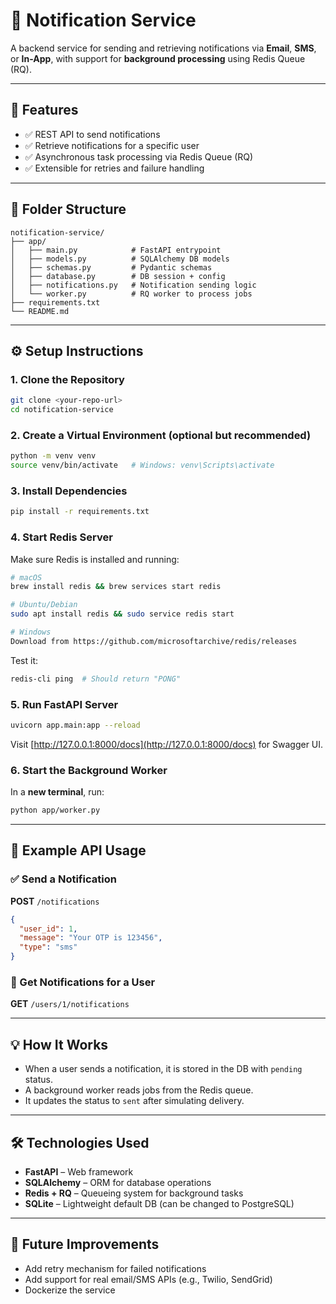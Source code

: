 # 🚀 Notification Service

A backend service for sending and retrieving notifications via **Email**, **SMS**, or **In-App**, with support for **background processing** using Redis Queue (RQ).

---

## 📌 Features

- ✅ REST API to send notifications
- ✅ Retrieve notifications for a specific user
- ✅ Asynchronous task processing via Redis Queue (RQ)
- ✅ Extensible for retries and failure handling

---

## 📁 Folder Structure

```
notification-service/
├── app/
│   ├── main.py            # FastAPI entrypoint
│   ├── models.py          # SQLAlchemy DB models
│   ├── schemas.py         # Pydantic schemas
│   ├── database.py        # DB session + config
│   ├── notifications.py   # Notification sending logic
│   └── worker.py          # RQ worker to process jobs
├── requirements.txt
└── README.md
```

---

## ⚙️ Setup Instructions

### 1. Clone the Repository

```bash
git clone <your-repo-url>
cd notification-service
```

### 2. Create a Virtual Environment (optional but recommended)

```bash
python -m venv venv
source venv/bin/activate   # Windows: venv\Scripts\activate
```

### 3. Install Dependencies

```bash
pip install -r requirements.txt
```

### 4. Start Redis Server

Make sure Redis is installed and running:

```bash
# macOS
brew install redis && brew services start redis

# Ubuntu/Debian
sudo apt install redis && sudo service redis start

# Windows
Download from https://github.com/microsoftarchive/redis/releases
```

Test it:
```bash
redis-cli ping  # Should return "PONG"
```

### 5. Run FastAPI Server

```bash
uvicorn app.main:app --reload
```

Visit [http://127.0.0.1:8000/docs](http://127.0.0.1:8000/docs) for Swagger UI.

### 6. Start the Background Worker

In a **new terminal**, run:

```bash
python app/worker.py
```

---

## 🧪 Example API Usage

### ✅ Send a Notification

**POST** `/notifications`

```json
{
  "user_id": 1,
  "message": "Your OTP is 123456",
  "type": "sms"
}
```

### 📄 Get Notifications for a User

**GET** `/users/1/notifications`

---

## 💡 How It Works

- When a user sends a notification, it is stored in the DB with `pending` status.
- A background worker reads jobs from the Redis queue.
- It updates the status to `sent` after simulating delivery.

---

## 🛠️ Technologies Used

- **FastAPI** – Web framework
- **SQLAlchemy** – ORM for database operations
- **Redis + RQ** – Queueing system for background tasks
- **SQLite** – Lightweight default DB (can be changed to PostgreSQL)

---

## 🧩 Future Improvements

- Add retry mechanism for failed notifications
- Add support for real email/SMS APIs (e.g., Twilio, SendGrid)
- Dockerize the service
